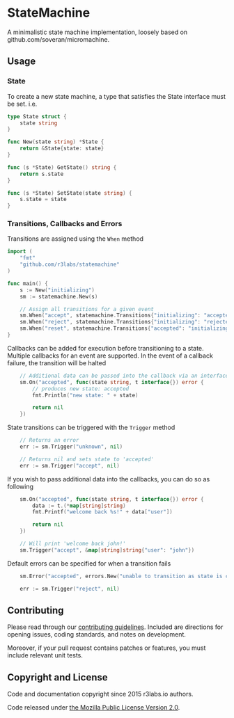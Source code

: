 # StateMachine
A minimalistic state machine implementation, loosely based on github.com/soveran/micromachine.

## Usage

### State

To create a new state machine, a type that satisfies the State interface must be set. i.e.

```go
type State struct {
	state string
}

func New(state string) *State {
	return &State{state: state}
}

func (s *State) GetState() string {
	return s.state
}

func (s *State) SetState(state string) {
	s.state = state
}
```

### Transitions, Callbacks and Errors

Transitions are assigned using the `When` method

```go
import (
    "fmt"
    "github.com/r3labs/statemachine"
)

func main() {
    s := New("initializing")
    sm := statemachine.New(s)

    // Assign all transitions for a given event
    sm.When("accept", statemachine.Transitions{"initializing": "accepted"})
    sm.When("reject", statemachine.Transitions{"initializing": "rejected"})
    sm.When("reset", statemachine.Transitions{"accepted": "initializing", "rejected": "initializing"})
}
```

Callbacks can be added for execution before transitioning to a state. Multiple callbacks for an event are supported. In the event of a callback failure, the transition will be halted
```go
    // Additional data can be passed into the callback via an interface
    sm.On("accepted", func(state string, t interface{}) error {
        // produces new state: accepted
        fmt.Println("new state: " + state)   

        return nil
	})
```

State transitions can be triggered with the `Trigger` method
```go
    // Returns an error
    err := sm.Trigger("unknown", nil)

    // Returns nil and sets state to 'accepted'
    err := sm.Trigger("accept", nil)
```

If you wish to pass additional data into the callbacks, you can do so as following
```go
    sm.On("accepted", func(state string, t interface{}) error {
        data := t.(*map[string]string)
        fmt.Printf("welcome back %s!" + data["user"])   

        return nil
    })

    // Will print 'welcome back john!'
    sm.Trigger("accept", &map[string]string{"user": "john"})
```

Default errors can be specified for when a transition fails
```go
    sm.Error("accepted", errors.New("unable to transition as state is currently 'accepted'"))

    err := sm.Trigger("reject", nil)
```

## Contributing

Please read through our
[contributing guidelines](CONTRIBUTING.md).
Included are directions for opening issues, coding standards, and notes on
development.

Moreover, if your pull request contains patches or features, you must include
relevant unit tests.


## Copyright and License

Code and documentation copyright since 2015 r3labs.io authors.

Code released under
[the Mozilla Public License Version 2.0](LICENSE).
